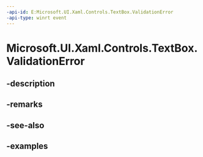```yaml
---
-api-id: E:Microsoft.UI.Xaml.Controls.TextBox.ValidationError
-api-type: winrt event
---
```


# Microsoft.UI.Xaml.Controls.TextBox.ValidationError

<!--
public event Windows.Foundation.TypedEventHandler<Microsoft.UI.Xaml.Controls.IInputValidationControl,Microsoft.UI.Xaml.Controls.InputValidationErrorEventArgs> ValidationError;
-->


## -description

## -remarks

## -see-also

## -examples


